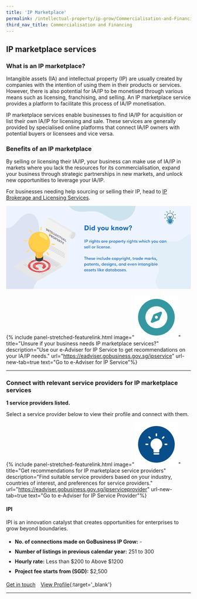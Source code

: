 ```yaml
---
title: 'IP Marketplace'
permalink: /intellectual-property/ip-grow/Commercialisation-and-Financing/IP-Marketplace/
third_nav_title: Commercialisation and Financing
---
```


## IP marketplace services

### What is an IP marketplace?

Intangible assets (IA) and intellectual property (IP) are usually created by companies with the intention of using them in their products or services. However, there is also potential for IA/IP to be monetised through various means such as licensing, franchising, and selling. An IP marketplace service provides a platform to facilitate this process of IA/IP monetisation. 

IP marketplace services enable businesses to find IA/IP for acquisition or list their own IA/IP for licensing and sale. These services are generally provided by specialised online platforms that connect IA/IP owners with potential buyers or licensees and vice versa. 

### Benefits of an IP marketplace

By selling or licensing their IA/IP, your business can make use of IA/IP in markets where you lack the resources for its commercialisation, expand your business through strategic partnerships in new markets, and unlock new opportunities to leverage your IA/IP.

For businesses needing help sourcing or selling their IP, head to [IP Brokerage and Licensing Services](/intellectual-property/ip-grow/commercialisation-and-financing/ip-brokerage-and-licensing/).

<img style='width:800px; height:auto;' src='/images/ipgrow/ipservices/IP Marketplace.png' aria-hidden='true'>
<figcaption style="position:absolute; left:-10000px; top:auto; width:1px; height:1px; overflow:hidden;">Did you know? IP rights are property rights which you can sell or license. These include copyright, trade marks, patents, designs, and even intangible assets like databases.</figcaption>

{% include panel-stretched-featurelink.html image="<img src='/images/ipgrow/ipservices/ipgrow_licenceguide_icon.png' aria-hidden='true'>" title="Unsure if your business needs IP marketplace services?" description="Use our e-Adviser for IP Service to get recommendations on your IA/IP needs." url="https://eadviser.gobusiness.gov.sg/ipservice" url-new-tab=true text="Go to e-Adviser for IP Service"%}

---

### Connect with relevant service providers for IP marketplace services
**1 service providers listed.**

Select a service provider below to view their profile and connect with them.

{% include panel-stretched-featurelink.html image="<img src='/images/ipgrow/ipservices/ipgrow_findspecificlicence_icon.png' aria-hidden='true'>" title="Get recommendations for IP marketplace service providers" description="Find suitable service providers based on your industry, countries of interest, and preferences for service providers." url="https://eadviser.gobusiness.gov.sg/ipserviceprovider" url-new-tab=true text="Go to e-Adviser for IP Service Provider"%}

#### IPI

IPI is an innovation catalyst that creates opportunities for enterprises to grow beyond boundaries.

<ul>
<li style='line-height: 27px; margin: 0px 0px !important'><b>No. of connections made on GoBusiness IP Grow:</b> -</li>
<li style='line-height: 27px; margin: 0px 0px !important'><b>Number of listings in previous calendar year:</b> 251 to 300</li>
<li style='line-height: 27px; margin: 0px 0px !important'><b>Hourly rate:</b> Less than $200 to Above $1200</li>
<li style='line-height: 27px; margin: 0px 0px !important'><b>Project fee starts from (SGD):</b> $2,500</li>
</ul>

<a class='btn' href='https://form.gov.sg/64e30a9cc98c410011d5a366' target='_blank' rel='noopener'>Get in touch</a>&emsp;[View Profile](/intellectual-property/ip-grow/ipi/){:target='_blank'}

---

